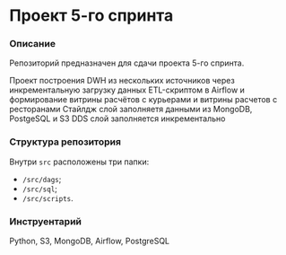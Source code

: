 # Проект 5-го спринта

### Описание
Репозиторий предназначен для сдачи проекта 5-го спринта.

Проект построения DWH из нескольких источников через инкрементальную загрузку данных ETL-скриптом в Airflow и формирование витрины расчётов с курьерами и витрины расчетов с ресторанами
Стайлдж слой заполняетя данными из MongoDB, PostgeSQL и S3
DDS слой заполняется инкрементально


### Структура репозитория
Внутри `src` расположены три папки:
- `/src/dags`;
- `/src/sql`;
- `/src/scripts`.

### Инструентарий
Python, S3, MongoDB, Airflow, PostgreSQL
